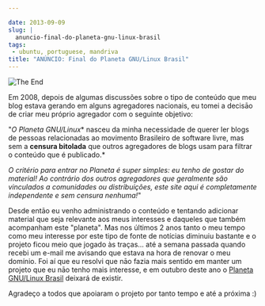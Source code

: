 ```yaml
---

date: 2013-09-09
slug: |
  anuncio-final-do-planeta-gnu-linux-brasil
tags:
 - ubuntu, portuguese, mandriva
title: "ANÚNCIO: Final do Planeta GNU/Linux Brasil"
---
```


![The
End](https://farm3.staticflickr.com/2630/3707503212_f925f78240_d.jpg)

Em 2008, depois de algumas discussões sobre o tipo de conteúdo que meu
blog estava gerando em alguns agregadores nacionais, eu tomei a decisāo
de criar meu próprio agregador com o seguinte objetivo:

"*O Planeta GNU/Linux*\* nasceu da minha necessidade de querer ler blogs
de pessoas relacionadas ao movimento Brasileiro de software livre, mas
sem a **censura bitolada** que outros agregadores de blogs usam para
filtrar o conteúdo que é publicado.\*

*O critério para entrar no Planeta é super simples: eu tenho de gostar
do material! Ao contrário dos outros agregadores que geralmente são
vinculados a comunidades ou distribuições, este site aqui é
completamente independente e sem censura nenhuma!*"

Desde entāo eu venho administrando o conteúdo e tentando adicionar
material que seja relevante aos meus interesses e daqueles que também
acompanham este "planeta". Mas nos últimos 2 anos tanto o meu tempo como
meu interesse por este tipo de fonte de notícias diminuiu bastante e o
projeto ficou meio que jogado às traças... até a semana passada quando
recebi um e-mail me avisando que estava na hora de renovar o meu
domínio. Foi aí que eu resolvi que nāo fazia mais sentido em manter um
projeto que eu nāo tenho mais interesse, e em outubro deste ano o
[Planeta GNU/Linux Brasil](http://planeta.gnulinuxbrasil.org/) deixará
de existir.

Agradeço a todos que apoiaram o projeto por tanto tempo e até a próxima
:)
